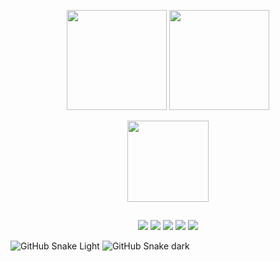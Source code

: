 
<div>
  <p align="center">
    <img height="160em" src= "https://github-readme-stats.vercel.app/api?username=joaostavares&count_private=true&show_icons=true&theme=gotham"/>
    <img height="160em" src= "https://github-readme-stats.vercel.app/api/top-langs/?username=joaostavares&layout=compact&show_icons&theme=gotham"/>
  </p>
  <p align="center">
    <img height="130em" src="https://github-readme-stats.vercel.app/api/wakatime?username=joaotavares&theme=gotham"/>
  </p>
</div>

##

<div>
  <p align="center">
  <a href = "mailto:joaostavares@outlook.com"> <img src="https://img.shields.io/badge/Microsoft_Outlook-0078D4?style=for-the-badge&logo=microsoft-outlook&logoColor=white" ></a>
  <a href="https://linkedin.com/in/joaotavaress" target="_blank"><img src="https://img.shields.io/badge/LinkedIn-0077B5?style=for-the-badge&logo=linkedin&logoColor=white" target="_blank"></a>
  <a href="https://forum.xda-developers.com/m/jst98.6183942" target="_blank"><img src="https://img.shields.io/badge/xda%20developers-2DAAE9?style=for-the-badge&logo=xda-developers&logoColor=white" target="_blank"></a>
  <a href = "https://t.me/JoaoTavares9"> <img src="https://img.shields.io/badge/Telegram-2CA5E0?style=for-the-badge&logo=telegram&logoColor=white"></a>
  <img src= "https://komarev.com/ghpvc/?username=joaostavares&style=for-the-badge&color=268F77">
  </p>
    
![GitHub Snake Light](https://github.com/joaostavares/joaostavares/output/github-snake.svg#gh-light-mode-only)
![GitHub Snake dark](https://github.com/joaostavares/joaostavares/output/github-snake-dark.svg#gh-dark-mode-only)

</div>

